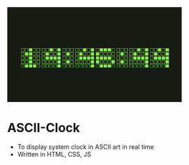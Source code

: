 <img src="Screenshot.jpg" width="400px">

# ASCII-Clock
* To display system clock in ASCII art in real time
* Written in HTML, CSS, JS
